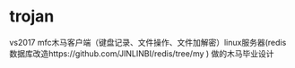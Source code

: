 # trojan
vs2017 mfc木马客户端（键盘记录、文件操作、文件加解密）linux服务器(redis数据库改造https://github.com/JINLINBI/redis/tree/my ) 做的木马毕业设计
